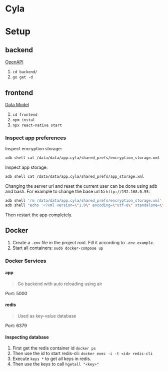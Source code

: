 # Cyla

# Setup

## backend

[OpenAPI](https://editor.swagger.io/?url=https://raw.githubusercontent.com/cyla-app/cyla-app/main/openapi/openapi-specification.yaml)

1. `cd backend/`
1. `go get -d`

## frontend

[Data Model](https://editor.swagger.io/?url=https://raw.githubusercontent.com/cyla-app/cyla-app/main/openapi/frontend-spec.yaml)

1. `cd frontend`
1. `npm instal`
1. `npx react-native start`

### Inspect app preferences

Inspect encryption storage:
```bash
adb shell cat /data/data/app.cyla/shared_prefs/encryption_storage.xml
```

Inspect app storage:
```bash
adb shell cat /data/data/app.cyla/shared_prefs/app_storage.xml
```

Changing the server url and reset the current user can be done using adb and bash. For example to change the base url to `http://192.168.0.55`:
```bash
adb shell 'rm /data/data/app.cyla/shared_prefs/encryption_storage.xml'
adb shell "echo '<?xml version=\"1.0\" encoding=\"utf-8\" standalone=\"yes\" ?><map><string name=\"apiBasePath\">http://192.168.0.55:5000</string></map>' > /data/data/app.cyla/shared_prefs/app_storage.xml"
```

Then restart the app completely.

## Docker

1. Create a `.env` file in the project root. Fill it according to `.env.example`.
1. Start all containers: `sudo docker-compose up`

### Docker Services

#### app
> Go backend with auto reloading using air

Port: 5000

#### redis

> Used as key-value database

Port: 6379

#### Inspecting database

1. First get the redis container id `docker ps`
1. Then use the id to start redis-cli: `docker exec -i -t <id> redis-cli`
1. Execute `keys *` to get all keys in redis.
1. Then use the keys to call `hgetall "<key>"`

